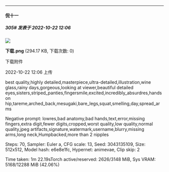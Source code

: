 

*****

####  倪十一  
##### 305#       发表于 2022-10-22 12:06

<img src="https://img.saraba1st.com/forum/202210/22/120639orgqrl4e24agrig1.png" referrerpolicy="no-referrer">

<strong>下载.png</strong> (294.17 KB, 下载次数: 0)

下载附件

2022-10-22 12:06 上传

best quality,highly detailed,masterpiece,ultra-detailed,illustration,wine glass,rainy days,gorgeous,looking at viewer,beautiful detailed eyes,sisters,striped_panties,fingersmile,excited,incredibly_absurdres,hands on hip,tareme,arched_back,mesugaki,bare_legs,squat,smelling,day,spread_arms

Negative prompt: lowres,bad anatomy,bad hands,text,error,missing fingers,extra digit,fewer digits,cropped,worst quality,low quality,normal quality,jpeg artifacts,signature,watermark,username,blurry,missing arms,long neck,Humpbacked,more than 2 nipples

Steps: 70, Sampler: Euler a, CFG scale: 13, Seed: 3043135109, Size: 512x512, Model hash: e6e8e1fc, Hypernet: animevae, Clip skip: 2

Time taken: 1m 22.19sTorch active/reserved: 2626/3148 MiB, Sys VRAM: 5168/12288 MiB (42.06%)

